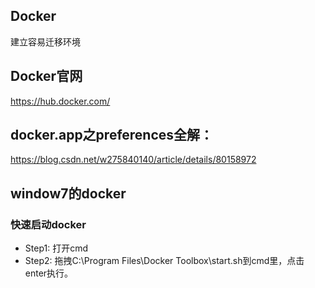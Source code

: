 <!-- toc -->  
## Docker  
建立容易迁移环境  

## Docker官网  
https://hub.docker.com/  

## docker.app之preferences全解：  
https://blog.csdn.net/w275840140/article/details/80158972  

## window7的docker
### 快速启动docker
+ Step1: 打开cmd
+ Step2: 拖拽C:\Program Files\Docker Toolbox\start.sh到cmd里，点击enter执行。
<!-- endtoc -->  